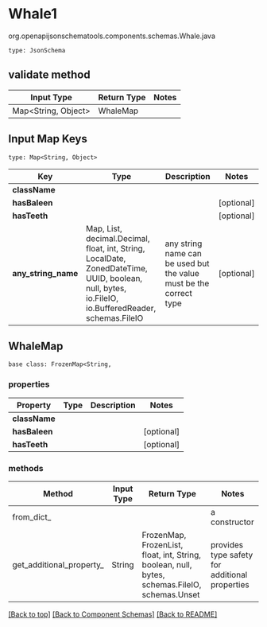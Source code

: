 # Whale1
org.openapijsonschematools.components.schemas.Whale.java
```
type: JsonSchema
```

## validate method
| Input Type | Return Type | Notes |
| ---------- | ----------- | ----- |
| Map<String, Object> | WhaleMap | |

## Input Map Keys
```
type: Map<String, Object>
```
Key | Type |  Description | Notes
------------ | ------------- | ------------- | -------------
**className** |  |  |
**hasBaleen** |  |  | [optional]
**hasTeeth** |  |  | [optional]
**any_string_name** | Map, List, decimal.Decimal, float, int, String, LocalDate, ZonedDateTime, UUID, boolean, null, bytes, io.FileIO, io.BufferedReader, schemas.FileIO | any string name can be used but the value must be the correct type | [optional]

## WhaleMap
```
base class: FrozenMap<String, 
```

### properties
Property | Type | Description | Notes
-------- | ---- | ----------- | -----
**className** |  |  |
**hasBaleen** |  |  | [optional]
**hasTeeth** |  |  | [optional]

### methods
Method | Input Type | Return Type | Notes
------ | ---------- | ----------- | ------
from_dict_ |  |  | a constructor
get_additional_property_ | String | FrozenMap, FrozenList, float, int, String, boolean, null, bytes, schemas.FileIO, schemas.Unset | provides type safety for additional properties

[[Back to top]](#top) [[Back to Component Schemas]](../../../README.md#Component-Schemas) [[Back to README]](../../../README.md)
